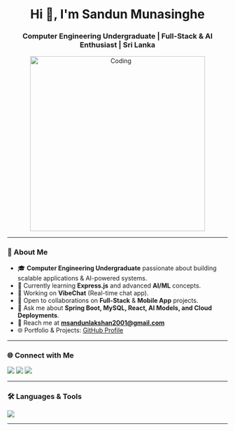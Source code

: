 <h1 align="center">Hi 👋, I'm Sandun Munasinghe</h1>
<h3 align="center">Computer Engineering Undergraduate | Full-Stack & AI Enthusiast | Sri Lanka</h3>

<p align="center">
  <img src="https://cdn.dribbble.com/users/1162077/screenshots/3848914/media/7ed7d5ca720e7af3b92856e45f7a7545.gif" alt="Coding" width="400"/>
</p>

---

### 🚀 About Me  
- 🎓 **Computer Engineering Undergraduate** passionate about building scalable applications & AI-powered systems.  
- 🌱 Currently learning **Express.js** and advanced **AI/ML** concepts.  
- 💼 Working on **VibeChat** (Real-time chat app).  
- 🤝 Open to collaborations on **Full-Stack** & **Mobile App** projects.  
- 💬 Ask me about **Spring Boot, MySQL, React, AI Models, and Cloud Deployments**.  
- 📧 Reach me at **msandunlakshan2001@gmail.com**  
- 🌐 Portfolio & Projects: [GitHub Profile](https://github.com/SandunMunasinghe20)  

---

### 🌐 Connect with Me  
<p align="left">
  <a href="mailto:msandunlakshan2001@gmail.com?subject=Hello%20Sandun"><img src="https://img.shields.io/badge/Email-D14836?style=for-the-badge&logo=gmail&logoColor=white"/></a>
  <a href="https://www.linkedin.com/in/sandun-lakshan-munasinghe-3b142824b/"><img src="https://img.shields.io/badge/LinkedIn-0077B5?style=for-the-badge&logo=linkedin&logoColor=white"/></a>
  <a href="https://github.com/SandunMunasinghe20"><img src="https://img.shields.io/badge/GitHub-000000?style=for-the-badge&logo=github&logoColor=white"/></a>
</p>

---

### 🛠️ Languages & Tools  
<p align="left">
  <img src="https://skillicons.dev/icons?i=java,spring,python,react,reactnative,flutter,mysql,postgres,php,html,css,js,ts,nodejs,express,docker,git,linux,aws,figma,unity,matlab" />
</p>

---
<!--
### 📊 GitHub Stats  
<p align="center">
  <img src="https://github-readme-stats.vercel.app/api?username=SandunMunasinghe20&show_icons=true&theme=tokyonight&include_private=true" alt="GitHub Stats"/>
  <img src="https://github-readme-stats.vercel.app/api/top-langs/?username=SandunMunasinghe20&layout=compact&theme=tokyonight&include_private=true" alt="Top Languages"/>
</p>


---

### 🏆 GitHub Trophies  
<p align="center">
  <img src="https://github-profile-trophy.vercel.app/?username=SandunMunasinghe20&theme=tokyonight&margin-w=15&margin-h=15"/>
</p>

---

### 📈 Profile Views  
<p align="center">
  <img src="https://komarev.com/ghpvc/?username=SandunMunasinghe20&label=Profile%20views&color=0e75b6&style=flat"/>
</p>
-->
